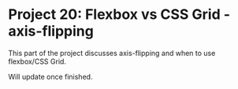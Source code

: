 <h1>Project 20: Flexbox vs CSS Grid - axis-flipping</h1>
<p>This part of the project discusses axis-flipping and when to use flexbox/CSS Grid.</p>
<p>Will update once finished.</p>
